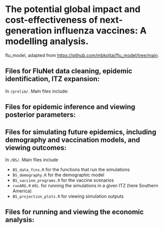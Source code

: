 # The potential global impact and cost-effectiveness of next-generation influenza vaccines: A modelling analysis.

flu_model, adapted from https://github.com/mbkoltai/flu_model/tree/main.

## Files for FluNet data cleaning, epidemic identification, ITZ expansion:

In ```/prelim/```. Main files include:

## Files for epidemic inference and viewing posterior parameters:

## Files for simulating future epidemics, including demography and vaccination models, and viewing outcomes:

In ``` /BS/ ```. Main files include 

- ``` BS_data_fcns.R ``` for the functions that run the simulations
- ``` BS_demography.R ``` for the demographic model
- ``` BS_vaccine_programs.R ``` for the vaccine scenarios
- ``` runARG.R ``` etc. for running the simulations in a given ITZ (here Southern America)
- ``` BS_projection_plots.R ``` for viewing simulation outputs


## Files for running and viewing the economic analysis:


